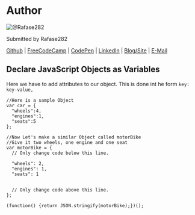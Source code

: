 # Author
![@Rafase282](https://avatars0.githubusercontent.com/Rafase282?&s=128)

Submitted by Rafase282

[Github](https://github.com/Rafase282) | [FreeCodeCamp](http://www.freecodecamp.com/rafase282) | [CodePen](http://codepen.io/Rafase282/) | [LinkedIn](https://www.linkedin.com/in/rafase282) | [Blog/Site](https://rafase282.wordpress.com/) | [E-Mail](mailto:rafase282@gmail.com)

## Declare JavaScript Objects as Variables

Here we have to add attributes to our object. This is done int he form `key: key-value,`

```
//Here is a sample Object
var car = {
  "wheels":4,
  "engines":1,
  "seats":5
};

//Now Let's make a similar Object called motorBike
//Give it two wheels, one engine and one seat
var motorBike = {
  // Only change code below this line.

  "wheels": 2,
  "engines": 1,
  "seats": 1


  // Only change code above this line.
};

(function() {return JSON.stringify(motorBike);})();
```